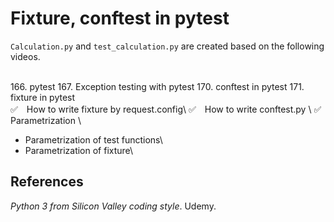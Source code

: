 # Fixture, conftest in pytest  

`Calculation.py` and `test_calculation.py` are created based on the following videos.

<br>
166. pytest
167. Exception testing with pytest
170. conftest in pytest
171. fixture in pytest

<br>
✅　How to write fixture by request.config\
✅　How to write conftest.py \
✅　Parametrization \

- Parametrization of test functions\
- Parametrization of fixture\

## References
_Python 3 from Silicon Valley coding style_. Udemy.

